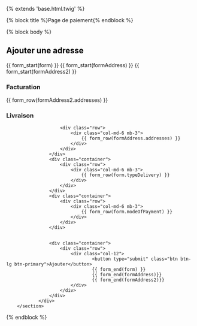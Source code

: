 {% extends 'base.html.twig' %}

{% block title %}Page de paiement{% endblock %}

{% block body %}
<main class="row container justify-content-md-between" id="account-page-main">
    <section class="row col col-lg-5 mb-3 p-2" id="compte_user_informations">
			<h1 style="color: black;" class="text-center mb-3 fs-2">Ajouter une adresse</h1>
				<div class="row g-3 mt-2 d-flex justify-content-center">
					{{ form_start(form) }}
					{{ form_start(formAddress) }}
					{{ form_start(formAddress2) }}
					<div class="container">
					<h3>Facturation</h3>
						<div class="row">
							<div class="col-md-6 mb-3">
								{{ form_row(formAddress2.addresses) }}
							</div> 
						</div>
					</div>
					<div class="container">
					<h3>Livraison</h3>

						<div class="row">
							<div class="col-md-6 mb-3">
								{{ form_row(formAddress.addresses) }}
							</div> 
						</div>
					</div>
					<div class="container">
						<div class="row">
							<div class="col-md-6 mb-3">
								{{ form_row(form.typeDelivery) }}
							</div> 
						</div>
					</div>
					<div class="container">
						<div class="row">
							<div class="col-md-6 mb-3">
								{{ form_row(form.modeOfPayment) }}
							</div> 
						</div>
					</div>


					<div class="container">
						<div class="row">
							<div class="col-12">
									<button type="submit" class="btn btn-lg btn-primary">Ajouter</button>
									{{ form_end(form) }}
									{{ form_end(formAddress)}}
									{{ form_end(formAddress2)}}
							</div>
						</div>
					</div>
				</div>
		</section>
</main>

{% endblock %}